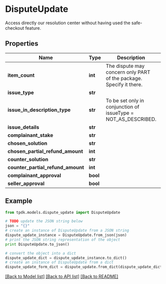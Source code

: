 # DisputeUpdate

Access directly our resolution center without having used the safe-checkout feature.

## Properties
Name | Type | Description | Notes
------------ | ------------- | ------------- | -------------
**item_count** | **int** | The dispute may concern only PART of the package. Specify it there. | [optional] 
**issue_type** | **str** |  | [optional] 
**issue_in_description_type** | **str** | To be set only in conjunction of issueType &#x3D; NOT_AS_DESCRIBED. | [optional] 
**issue_details** | **str** |  | 
**complainant_stake** | **str** |  | [optional] 
**chosen_solution** | **str** |  | [optional] 
**chosen_partial_refund_amount** | **int** |  | [optional] 
**counter_solution** | **str** |  | [optional] 
**counter_partial_refund_amount** | **int** |  | [optional] 
**complainant_approval** | **bool** |  | [optional] 
**seller_approval** | **bool** |  | [optional] 

## Example

```python
from tpdk.models.dispute_update import DisputeUpdate

# TODO update the JSON string below
json = "{}"
# create an instance of DisputeUpdate from a JSON string
dispute_update_instance = DisputeUpdate.from_json(json)
# print the JSON string representation of the object
print DisputeUpdate.to_json()

# convert the object into a dict
dispute_update_dict = dispute_update_instance.to_dict()
# create an instance of DisputeUpdate from a dict
dispute_update_form_dict = dispute_update.from_dict(dispute_update_dict)
```
[[Back to Model list]](../README.md#documentation-for-models) [[Back to API list]](../README.md#documentation-for-api-endpoints) [[Back to README]](../README.md)


